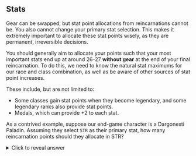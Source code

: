 &nbsp;
## Stats

Gear can be swapped, but stat point allocations from reincarnations cannot be. You also cannot change your primary stat selection. This makes it extremely important to allocate these stat points wisely, as they are permanent, irreversible decisions.

You should generally aim to allocate your points such that your most important stats end up at around 26-27 **without gear** at the end of your final reincarnation. To do this, we need to know the natural stat maximums for our race and class combination, as well as be aware of other sources of stat point increases.

These include, but are not limited to:
- Some classes gain stat points when they become legendary, and some legendary ranks also provide stat points.
- Medals, which can provide +2 to each stat.

As a contrived example, suppose our end-game character is a Dargonesti Paladin. Assuming they select `STR` as their primary stat, how many reincarnation points should they allocate in STR?
&nbsp;
&nbsp;
<details>
  <summary>Click to reveal answer</summary>
  The maximum natural roll is 19. Selecting it as a primary stat increases it to 20. They gain +2 from Legendary Righteous Indignation, and +2 from their medal, increasing it to 24.
Thus, they should allocate either 2 or 3 points (26 or 27), but never 4 or 5.
</details>
